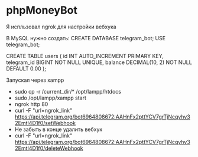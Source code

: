 # phpMoneyBot
Я испльзовал ngrok для настройки вебхука

В MySQL нужно создать:
  CREATE DATABASE telegram_bot;
  USE telegram_bot;
  
  CREATE TABLE users (
      id INT AUTO_INCREMENT PRIMARY KEY,
      telegram_id BIGINT NOT NULL UNIQUE,
      balance DECIMAL(10, 2) NOT NULL DEFAULT 0.00
  );
  
Запускал через xampp
- sudo cp -r /current_dir/* /opt/lampp/htdocs
- sudo /opt/lampp/xampp start
- ngrok http 80
- curl -F "url=ngrok_link" https://api.telegram.org/bot6964808672:AAHnFx2pttYCV7grTjNcqvhv32EmtI4D1f0/setWebhook
- Не забыть в конце удалить вебхук 
- curl -F "url=ngrok_link" https://api.telegram.org/bot6964808672:AAHnFx2pttYCV7grTjNcqvhv32EmtI4D1f0/deleteWebhook
